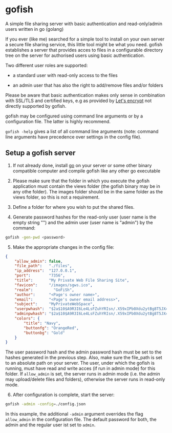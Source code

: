 # gofish

A simple file sharing server with basic authentication and read-only/admin users written in go (golang)

If you ever (like me) searched for a simple tool to install on your own server a secure file sharing service, this little tool might be what you need. gofish establishes a server that provides acces to files in a configurable directory tree on the server for authorised users using basic authentication.

Two different user roles are supported:

* a standard user with read-only access to the files

* an admin user that has also the right to add/remove files and/or folders

Please be aware that basic authentication makes only sense in combination with
SSL/TLS and certified keys, e.g as provided by [Let's
encrypt](https://letsencrypt.org/) not directly supported by gofish.

gofish may be configured using command line arguments or by a configuration file. The latter is highly recommend.

`gofish -help` gives a list of all command line arguments (note: command line arguments have precedence over settings in the config file).

## Setup a gofish server

1. If not already done, install [go](https://golang.org/) on your server or some other binary compatible computer and compile gofish like any other go executable

2. Please make sure that the folder in which you execute the gofish application
   must contain the views folder (the gofish binary may be in any othe folder).
   The images folder should be in the same folder as the views folder, so this
   is not a requirement.

3. Define a folder for where you wish to put the shared files.

4. Generate password hashes for the read-only user (user name is the empty
   string "") and the admin user (user name is "admin") by the command:

```bash
gofish -gen-pwd <password>
```

5. Make the appropriate changes in the config file:

```json
{
    "allow_admin": false,
	"file_path":   "./files",
	"ip_address":  "127.0.0.1",
	"port":        "7356",
	"title":       "My Private Web File Sharing Site",
	"favicon":     "/images/sgws.ico",
	"realm": 	     "GoFiSh",
	"author":      "<Page's owner name>",
	"email":       "<Page's owner email address>",
	"subject":     "MyPrivateWebSpace",
	"userpwhash":  "$2a$10$A9R3I6Le4LsFZuhYRIsn/.X59xIPb0Xdu2ytBg8T5JX41tzz/JxxW",
	"adminpwhash": "$2a$10$A9R3I6Le4LsFZuhYRIsn/.X59xIPb0Xdu2ytBg8T5JX41tzz/JxxW",
	"colors": {
		"title": "Navy",
		"buttonfg": "OrangeRed",
		"buttonbg": "Gold"
	}
}
```

The user password hash and the admin password hash must be set to the hashes
generated in the previous step. Also, make sure the file_path is set to an
absolute path on your server. The user, under which the gofish is running, must
have read and write acces (if run in admin mode) for this folder. If
`allow_admin` is set, the server runs in admin mode (i.e. the admin may
upload/delete files and folders), otherwise the server runs in read-only mode. 

6. After configuration is complete, start the server:

```bash
gofish -admin -config=./config.json
```

In this example, the additional `-admin` argument overrides the flag
`allow_admin` in the configuration file. The default password for both, the
admin and the regular user ist set to `admin`.

